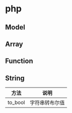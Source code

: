 # php

## Model

## Array

## Function

## String

| 方法    | 说明           |
| ------- | -------------- |
| to_bool | 字符串转布尔值 |
